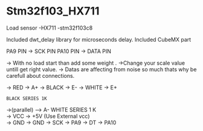 # Stm32f103_HX711
Load sensor -HX711 -stm32f103c8 




Included dwt_delay library for microseconds delay.
Included CubeMX part

PA9 PIN -> SCK PIN 
PA10 PIN -> DATA PIN

-> With no load start than add some weight .
->Change your scale value untill get right value.
-> Datas are affecting from noise so much thats why be carefull about connections.

-> RED   -> A+
-> BLACK -> E-
-> WHITE -> E+
 
    BLACK SERIES 1K 
->(parallel)          -->  A-
    WHITE SERIES 1 K  
-> VCC  ->  +5V (Use External vcc)    
-> GND ->   GND 
-> SCK ->  PA9
-> DT  -> PA10

